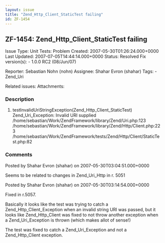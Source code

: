 ```yaml
---
layout: issue
title: "Zend_Http_Client_StaticTest failing"
id: ZF-1454
---
```


ZF-1454: Zend\_Http\_Client\_StaticTest failing
-----------------------------------------------

 Issue Type: Unit Tests: Problem Created: 2007-05-30T01:26:24.000+0000 Last Updated: 2007-07-05T14:44:14.000+0000 Status: Resolved Fix version(s): - 1.0.0 RC2 (08/Jun/07)
 
 Reporter:  Sebastian Nohn (nohn)  Assignee:  Shahar Evron (shahar)  Tags: - Zend\_Uri
 
 Related issues: 
 Attachments: 
### Description

1) testInvalidUriStringException(Zend\_Http\_Client\_StaticTest) Zend\_Uri\_Exception: Invalid URI supplied /home/sebastian/Work/ZendFramework/library/Zend/Uri.php:123 /home/sebastian/Work/ZendFramework/library/Zend/Http/Client.php:223 /home/sebastian/Work/ZendFramework/tests/Zend/Http/Client/StaticTest.php:82

 

 

### Comments

Posted by Shahar Evron (shahar) on 2007-05-30T03:04:51.000+0000

Seems to be related to changes in Zend\_Uri\_Http in r. 5051

 

 

Posted by Shahar Evron (shahar) on 2007-05-30T03:14:54.000+0000

Fixed in r.5057.

Basically it looks like the test was trying to catch a Zend\_Http\_Client\_Exception when an invalid string URI was passed, but it looks like Zend\_Http\_Client was fixed to not throw another exception when a Zend\_Uri\_Exception is thrown (which makes allot of sense!)

The test was fixed to catch a Zend\_Uri\_Exception and not a Zend\_Http\_Client exception.

 

 